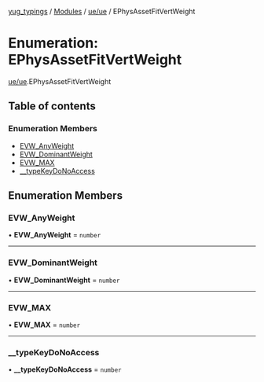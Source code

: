 [yug_typings](../README.md) / [Modules](../modules.md) / [ue/ue](../modules/ue_ue.md) / EPhysAssetFitVertWeight

# Enumeration: EPhysAssetFitVertWeight

[ue/ue](../modules/ue_ue.md).EPhysAssetFitVertWeight

## Table of contents

### Enumeration Members

- [EVW\_AnyWeight](ue_ue.EPhysAssetFitVertWeight.md#evw_anyweight)
- [EVW\_DominantWeight](ue_ue.EPhysAssetFitVertWeight.md#evw_dominantweight)
- [EVW\_MAX](ue_ue.EPhysAssetFitVertWeight.md#evw_max)
- [\_\_typeKeyDoNoAccess](ue_ue.EPhysAssetFitVertWeight.md#__typekeydonoaccess)

## Enumeration Members

### EVW\_AnyWeight

• **EVW\_AnyWeight** = `number`

___

### EVW\_DominantWeight

• **EVW\_DominantWeight** = `number`

___

### EVW\_MAX

• **EVW\_MAX** = `number`

___

### \_\_typeKeyDoNoAccess

• **\_\_typeKeyDoNoAccess** = `number`
